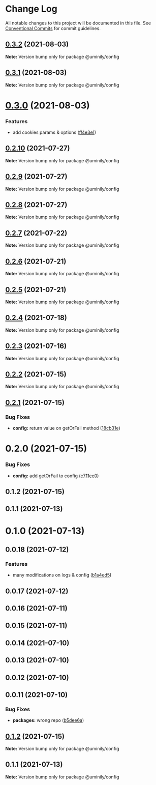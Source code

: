 # Change Log

All notable changes to this project will be documented in this file.
See [Conventional Commits](https://conventionalcommits.org) for commit guidelines.

## [0.3.2](https://github.com/Uminily/kodexo/compare/@uminily/config@0.3.1...@uminily/config@0.3.2) (2021-08-03)

**Note:** Version bump only for package @uminily/config





## [0.3.1](https://github.com/Uminily/kodexo/compare/@uminily/config@0.3.0...@uminily/config@0.3.1) (2021-08-03)

**Note:** Version bump only for package @uminily/config





# [0.3.0](https://github.com/Uminily/kodexo/compare/@uminily/config@0.2.10...@uminily/config@0.3.0) (2021-08-03)


### Features

* add cookies params & options ([ff4e3e1](https://github.com/Uminily/kodexo/commit/ff4e3e17e7e95952c09b65f7c24f7dbc0d3be484))





## [0.2.10](https://github.com/Uminily/kodexo/compare/@uminily/config@0.2.9...@uminily/config@0.2.10) (2021-07-27)

**Note:** Version bump only for package @uminily/config





## [0.2.9](https://github.com/Uminily/kodexo/compare/@uminily/config@0.2.8...@uminily/config@0.2.9) (2021-07-27)

**Note:** Version bump only for package @uminily/config





## [0.2.8](https://github.com/Uminily/kodexo/compare/@uminily/config@0.2.7...@uminily/config@0.2.8) (2021-07-27)

**Note:** Version bump only for package @uminily/config





## [0.2.7](https://github.com/Uminily/kodexo/compare/@uminily/config@0.2.6...@uminily/config@0.2.7) (2021-07-22)

**Note:** Version bump only for package @uminily/config





## [0.2.6](https://github.com/Uminily/kodexo/compare/@uminily/config@0.2.5...@uminily/config@0.2.6) (2021-07-21)

**Note:** Version bump only for package @uminily/config





## [0.2.5](https://github.com/Uminily/kodexo/compare/@uminily/config@0.2.4...@uminily/config@0.2.5) (2021-07-21)

**Note:** Version bump only for package @uminily/config





## [0.2.4](https://github.com/Uminily/kodexo/compare/@uminily/config@0.2.3...@uminily/config@0.2.4) (2021-07-18)

**Note:** Version bump only for package @uminily/config





## [0.2.3](https://github.com/Uminily/kodexo/compare/@uminily/config@0.2.2...@uminily/config@0.2.3) (2021-07-16)

**Note:** Version bump only for package @uminily/config





## [0.2.2](https://github.com/Uminily/kodexo/compare/@uminily/config@0.2.1...@uminily/config@0.2.2) (2021-07-15)

**Note:** Version bump only for package @uminily/config





## [0.2.1](https://github.com/Uminily/kodexo/compare/@uminily/config@0.2.0...@uminily/config@0.2.1) (2021-07-15)


### Bug Fixes

* **config:** return value on getOrFail method ([18cb31e](https://github.com/Uminily/kodexo/commit/18cb31e893f552c8a09cc59561e57923fffe89cb))





# 0.2.0 (2021-07-15)


### Bug Fixes

* **config:** add getOrFail to config ([c711ec0](https://github.com/Uminily/kodexo/commit/c711ec0f1fb935a135b1bc92f4b5ad3d240aa538))



## 0.1.2 (2021-07-15)



## 0.1.1 (2021-07-13)



# 0.1.0 (2021-07-13)



## 0.0.18 (2021-07-12)


### Features

* many modifications on logs & config ([b1a4ed5](https://github.com/Uminily/kodexo/commit/b1a4ed5eb7485b03a3388749f4f068067640e194))



## 0.0.17 (2021-07-12)



## 0.0.16 (2021-07-11)



## 0.0.15 (2021-07-11)



## 0.0.14 (2021-07-10)



## 0.0.13 (2021-07-10)



## 0.0.12 (2021-07-10)



## 0.0.11 (2021-07-10)


### Bug Fixes

* **packages:** wrong repo ([b5dee6a](https://github.com/Uminily/kodexo/commit/b5dee6a71e411ef01addd9331690d5495d779e03))





## [0.1.2](https://github.com/Uminily/kodexo/compare/v0.1.1...v0.1.2) (2021-07-15)

**Note:** Version bump only for package @uminily/config





## 0.1.1 (2021-07-13)

**Note:** Version bump only for package @uminily/config
